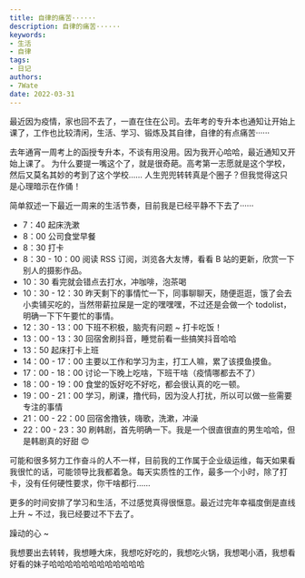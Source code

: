 ```yaml
---
title: 自律的痛苦······
description: 自律的痛苦······
keywords:
- 生活
- 自律
tags: 
- 日记
authors:
- 7Wate
date: 2022-03-31
---
```



最近因为疫情，家也回不去了，一直在住在公司。去年考的专升本也通知让开始上课了，工作也比较清闲，生活、学习、锻炼及其自律，自律的有点痛苦······

去年通宵一周考上的函授专升本，不谈有用没用。因为我开心哈哈，最近通知又开始上课了。
为什么要提一嘴这个了，就是很奇葩。高考第一志愿就是这个学校，然后又莫名其妙的考到了这个学校……
人生兜兜转转真是个圈子？但我觉得这只是心理暗示在作俑！

简单叙述一下最近一周来的生活节奏，目前我是已经平静不下去了······

- 7：40 起床洗漱
- 8：00 公司食堂早餐
- 8：30 打卡
- 8：30 - 10：00 阅读 RSS 订阅，浏览各大友博，看看 B 站的更新，欣赏一下别人的摄影作品。
- 10：30 看完就会错点去打水，冲咖啡，泡茶喝
- 10：30 - 12：30 昨天剩下的事情忙一下，同事聊聊天，随便逛逛，饿了会去小卖铺买吃的，当然带薪拉屎是一定的嘿嘿嘿，不过还是会做一个 todolist，明确一下下午要忙的事情。
- 12：30 - 13：00 下班不积极，脑壳有问题 ~ 打卡吃饭！
- 13：00 - 13：30 回宿舍刷抖音，睡觉前看一些搞笑抖音哈哈
- 13：50 起床打卡上班
- 14：00 - 17：00 主要以工作和学习为主，打工人嘛，累了该摸鱼摸鱼。
- 17：00 - 18：00 讨论一下晚上吃啥，下班干啥（疫情哪都去不了）
- 18：00 - 19：00 食堂的饭好吃不好吃，都会很认真的吃一顿。
- 19：00 - 21：00 学习，刷课，撸代码，因为没人打扰，所以可以做一些需要专注的事情
- 21：00 - 22：00 回宿舍撸铁，嗨歌，洗漱，冲澡
- 22：00 - 23：30 刷韩剧，首先明确一下。我是一个很直很直的男生哈哈，但是韩剧真的好甜 😍

可能和很多努力工作奋斗的人不一样，目前我的工作属于企业级运维，每天如果看我很忙的话，可能领导比我都着急。每天实质性的工作，最多一个小时，除了打卡，没有任何硬性要求，你干啥都行……

更多的时间安排了学习和生活，不过感觉真得很惬意。最近过完年幸福度倒是直线上升 ~ 不过，我已经要过不下去了。

躁动的心 ~

我想要出去转转，我想睡大床，我想吃好吃的，我想吃火锅，我想喝小酒，我想看好看的妹子哈哈哈哈哈哈哈哈哈哈哈哈
